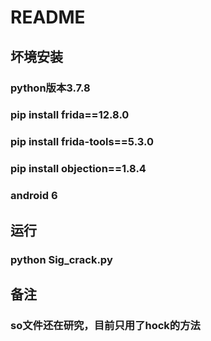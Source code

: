 # README

## 坏境安装

### python版本3.7.8 

### pip install frida==12.8.0 

### pip install frida-tools==5.3.0 

### pip install objection==1.8.4

### android 6

## 运行

### python Sig_crack.py

## 备注

### so文件还在研究，目前只用了hock的方法